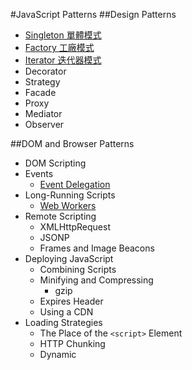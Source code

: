 #JavaScript Patterns
##Design Patterns
- [Singleton 單體模式](singleton/singleton.md)
- [Factory 工廠模式](factory/factory.md)
- [Iterator 迭代器模式](iterator/iterator.md)
- Decorator
- Strategy
- Facade
- Proxy
- Mediator
- Observer

##DOM and Browser Patterns
- DOM Scripting
- Events
	- [Event Delegation](dom_and_browser_patterns/event_delegation/event_delegation.md)
- Long-Running Scripts
	- [Web Workers](web_workers/web_workers.md)
- Remote Scripting
	- XMLHttpRequest 
	- JSONP
	- Frames and Image Beacons
- Deploying JavaScript
	- Combining Scripts
	- Minifying and Compressing
		- gzip 
	- Expires Header
	- Using a CDN 
- Loading Strategies
	- The Place of the `<script>` Element
	- HTTP Chunking
	- Dynamic <script> Element for Nonblocking Downloads
	- Lazy-Loading
	- Loading on Demand
	- Preloading JavaScript
